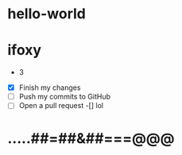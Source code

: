 # hello-world
# ifoxy
*  3
- [x] Finish my changes
- [ ] Push my commits to GitHub
- [ ] Open a pull request
-[] lol
# .....##=##&##===@@@